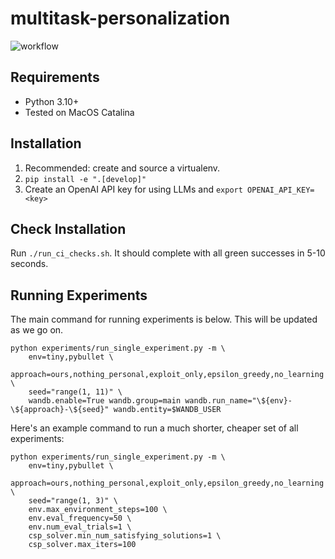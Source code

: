 # multitask-personalization

![workflow](https://github.com/tomsilver/multitask-personalization/actions/workflows/ci.yml/badge.svg)

## Requirements

- Python 3.10+
- Tested on MacOS Catalina

## Installation

1. Recommended: create and source a virtualenv.
2. `pip install -e ".[develop]"`
3. Create an OpenAI API key for using LLMs and `export OPENAI_API_KEY=<key>`

## Check Installation

Run `./run_ci_checks.sh`. It should complete with all green successes in 5-10 seconds.

## Running Experiments

The main command for running experiments is below. This will be updated as we go on.

```
python experiments/run_single_experiment.py -m \
    env=tiny,pybullet \
    approach=ours,nothing_personal,exploit_only,epsilon_greedy,no_learning \
    seed="range(1, 11)" \
    wandb.enable=True wandb.group=main wandb.run_name="\${env}-\${approach}-\${seed}" wandb.entity=$WANDB_USER
```

Here's an example command to run a much shorter, cheaper set of all experiments:
```
python experiments/run_single_experiment.py -m \
    env=tiny,pybullet \
    approach=ours,nothing_personal,exploit_only,epsilon_greedy,no_learning \
    seed="range(1, 3)" \
    env.max_environment_steps=100 \
    env.eval_frequency=50 \
    env.num_eval_trials=1 \
    csp_solver.min_num_satisfying_solutions=1 \
    csp_solver.max_iters=100
```
